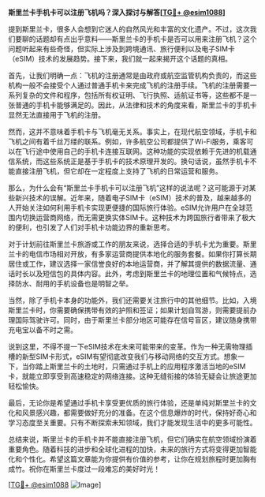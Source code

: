 **斯里兰卡手机卡可以注册飞机吗？深入探讨与解答[[TG💪+ @esim1088](https://t.me/s/esim1088)]**

提到斯里兰卡，很多人会想到它迷人的自然风光和丰富的文化遗产。不过，这次我们要聊的话题却有点出乎意料——斯里兰卡的手机卡是否可以用来注册飞机？这个问题听起来有些奇怪，但实际上涉及到跨境通讯、旅行便利以及电子SIM卡（eSIM）技术的发展趋势。接下来，我们就一起来揭开这个话题的真相。

首先，让我们明确一点：飞机的注册通常是由政府或航空监管机构负责的，而这些机构一般不会接受个人通过普通手机卡来完成飞机的注册手续。飞机的注册需要一系列复杂的文件和程序，包括所有权证明、飞行执照、适航证书等，这些都不是一张普通的手机卡能够满足的。因此，从法律和技术的角度来看，斯里兰卡的手机卡显然无法直接用于飞机的注册。

然而，这并不意味着手机卡与飞机毫无关系。事实上，在现代航空领域，手机卡和飞机之间有着千丝万缕的联系。例如，许多航空公司都提供了Wi-Fi服务，乘客可以在飞行途中使用自己的手机卡连接互联网。这种功能的实现依赖于先进的机载通信系统，而这些系统正是基于手机卡的技术原理开发的。换句话说，虽然手机卡不能直接注册飞机，但它却在一定程度上支持了飞机的日常运营和服务。

那么，为什么会有“斯里兰卡手机卡可以注册飞机”这样的说法呢？这可能源于对某些新兴技术的误解。近年来，随着电子SIM卡（eSIM）技术的普及，越来越多的人开始关注如何利用手机卡实现更便捷的国际旅行体验。eSIM允许用户在全球范围内切换运营商网络，而无需更换实体SIM卡。这种技术为跨国旅行者带来了极大的便利，也引发了人们对手机卡功能边界的重新思考。

对于计划前往斯里兰卡旅游或工作的朋友来说，选择合适的手机卡尤为重要。斯里兰卡的电信市场相对开放，有多家运营商提供本地化的服务套餐。如果你打算长期居住或工作，建议选择一家信誉良好的本地运营商，并了解其提供的数据流量、通话时长以及短信包的具体内容。此外，考虑到斯里兰卡的地理位置和气候特点，选择防水、耐用的手机设备也是明智之举。

当然，除了手机卡本身的功能外，我们还需要关注旅行中的其他细节。比如，入境斯里兰卡时，你需要确保携带有效的护照和签证；如果计划自驾游，则需要提前办理国际驾驶许可。同时，由于斯里兰卡部分地区可能存在信号盲区，建议随身携带充电宝以备不时之需。

说到这里，不得不提一下eSIM技术在未来可能带来的变革。作为一种无需物理插槽的新型SIM卡形式，eSIM有望彻底改变我们与移动网络的交互方式。想象一下，当你踏上斯里兰卡的土地时，只需通过手机上的应用程序激活当地的eSIM卡，就能立即享受到高速稳定的网络连接。这种无缝衔接的体验无疑会让旅途更加轻松愉快。

最后，无论你是希望通过手机卡享受更优质的旅行体验，还是单纯对斯里兰卡的文化和风景感兴趣，都需要做好充分的准备。在这个信息爆炸的时代，保持好奇心和学习态度至关重要。只有不断探索未知领域，我们才能发现生活中的更多可能性。

总结来说，斯里兰卡的手机卡并不能直接注册飞机，但它们确实在航空领域扮演着重要角色。随着科技的进步和全球化进程的加快，未来的旅行方式将变得更加智能化和个性化。希望这篇文章能为你提供有价值的参考，让你在规划旅程时更加胸有成竹。祝你在斯里兰卡度过一段难忘的美好时光！

[[TG💪+ @esim1088](https://t.me/s/esim1088) ![Image](https://i.postimg.cc/4NQfJmqS/Snipaste-2025-05-13-00-14-12.png)]